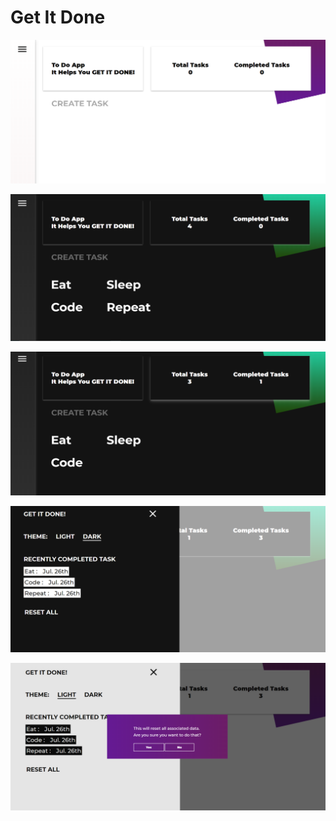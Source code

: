 # Get It Done

![](https://github.com/CormacKrum/Get-It-Done/blob/master/ss1.png)

![](https://github.com/CormacKrum/Get-It-Done/blob/master/ss2.png)

![](https://github.com/CormacKrum/Get-It-Done/blob/master/ss3.png)

![](https://github.com/CormacKrum/Get-It-Done/blob/master/ss4.png)

![](https://github.com/CormacKrum/Get-It-Done/blob/master/ss5.png)
